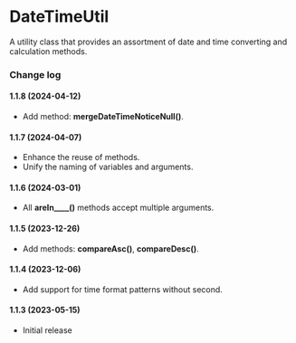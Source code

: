 # DateTimeUtil
A utility class that provides an assortment of date and time converting and calculation methods.

### Change log

#### 1.1.8 (2024-04-12)
*	Add method: **mergeDateTimeNoticeNull()**.

#### 1.1.7 (2024-04-07)
*	Enhance the reuse of methods.
*	Unify the naming of variables and arguments.

#### 1.1.6 (2024-03-01)
*	All **areIn____()** methods accept multiple arguments.

#### 1.1.5 (2023-12-26)
*	Add methods: **compareAsc()**, **compareDesc()**.

#### 1.1.4 (2023-12-06)
*	Add support for time format patterns without second.

#### 1.1.3 (2023-05-15)
*	Initial release

